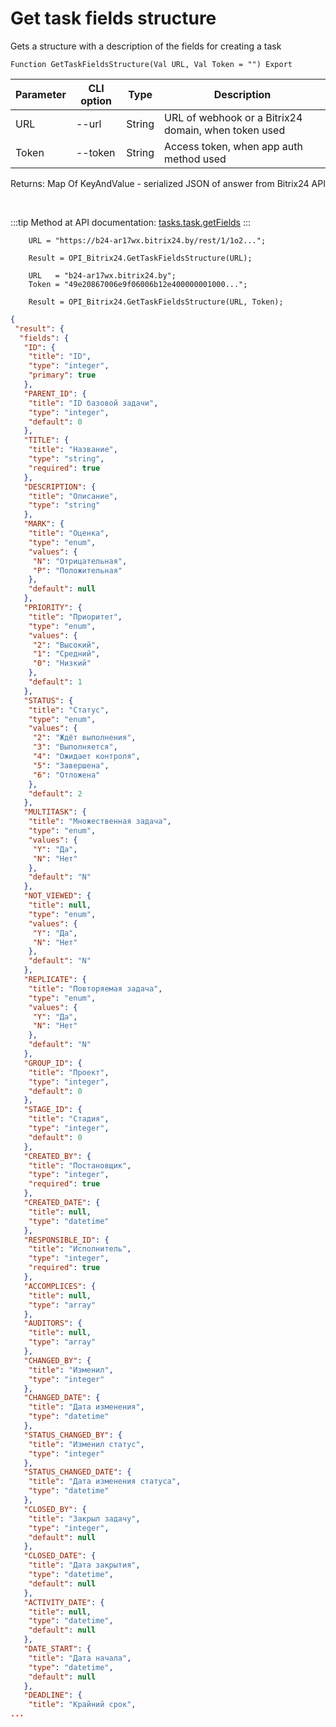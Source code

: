 ﻿---
sidebar_position: 26
---

# Get task fields structure
 Gets a structure with a description of the fields for creating a task



`Function GetTaskFieldsStructure(Val URL, Val Token = "") Export`

  | Parameter | CLI option | Type | Description |
  |-|-|-|-|
  | URL | --url | String | URL of webhook or a Bitrix24 domain, when token used |
  | Token | --token | String | Access token, when app auth method used |

  
  Returns:  Map Of KeyAndValue - serialized JSON of answer from Bitrix24 API

<br/>

:::tip
Method at API documentation: [tasks.task.getFields](https://dev.1c-bitrix.ru/rest_help/tasks/task/tasks/tasks_task_getFields.php)
:::
<br/>


```bsl title="Code example"
    URL = "https://b24-ar17wx.bitrix24.by/rest/1/1o2...";

    Result = OPI_Bitrix24.GetTaskFieldsStructure(URL);

    URL   = "b24-ar17wx.bitrix24.by";
    Token = "49e20867006e9f06006b12e400000001000...";

    Result = OPI_Bitrix24.GetTaskFieldsStructure(URL, Token);
```
 



```json title="Result"
{
 "result": {
  "fields": {
   "ID": {
    "title": "ID",
    "type": "integer",
    "primary": true
   },
   "PARENT_ID": {
    "title": "ID базовой задачи",
    "type": "integer",
    "default": 0
   },
   "TITLE": {
    "title": "Название",
    "type": "string",
    "required": true
   },
   "DESCRIPTION": {
    "title": "Описание",
    "type": "string"
   },
   "MARK": {
    "title": "Оценка",
    "type": "enum",
    "values": {
     "N": "Отрицательная",
     "P": "Положительная"
    },
    "default": null
   },
   "PRIORITY": {
    "title": "Приоритет",
    "type": "enum",
    "values": {
     "2": "Высокий",
     "1": "Средний",
     "0": "Низкий"
    },
    "default": 1
   },
   "STATUS": {
    "title": "Статус",
    "type": "enum",
    "values": {
     "2": "Ждёт выполнения",
     "3": "Выполняется",
     "4": "Ожидает контроля",
     "5": "Завершена",
     "6": "Отложена"
    },
    "default": 2
   },
   "MULTITASK": {
    "title": "Множественная задача",
    "type": "enum",
    "values": {
     "Y": "Да",
     "N": "Нет"
    },
    "default": "N"
   },
   "NOT_VIEWED": {
    "title": null,
    "type": "enum",
    "values": {
     "Y": "Да",
     "N": "Нет"
    },
    "default": "N"
   },
   "REPLICATE": {
    "title": "Повторяемая задача",
    "type": "enum",
    "values": {
     "Y": "Да",
     "N": "Нет"
    },
    "default": "N"
   },
   "GROUP_ID": {
    "title": "Проект",
    "type": "integer",
    "default": 0
   },
   "STAGE_ID": {
    "title": "Стадия",
    "type": "integer",
    "default": 0
   },
   "CREATED_BY": {
    "title": "Постановщик",
    "type": "integer",
    "required": true
   },
   "CREATED_DATE": {
    "title": null,
    "type": "datetime"
   },
   "RESPONSIBLE_ID": {
    "title": "Исполнитель",
    "type": "integer",
    "required": true
   },
   "ACCOMPLICES": {
    "title": null,
    "type": "array"
   },
   "AUDITORS": {
    "title": null,
    "type": "array"
   },
   "CHANGED_BY": {
    "title": "Изменил",
    "type": "integer"
   },
   "CHANGED_DATE": {
    "title": "Дата изменения",
    "type": "datetime"
   },
   "STATUS_CHANGED_BY": {
    "title": "Изменил статус",
    "type": "integer"
   },
   "STATUS_CHANGED_DATE": {
    "title": "Дата изменения статуса",
    "type": "datetime"
   },
   "CLOSED_BY": {
    "title": "Закрыл задачу",
    "type": "integer",
    "default": null
   },
   "CLOSED_DATE": {
    "title": "Дата закрытия",
    "type": "datetime",
    "default": null
   },
   "ACTIVITY_DATE": {
    "title": null,
    "type": "datetime",
    "default": null
   },
   "DATE_START": {
    "title": "Дата начала",
    "type": "datetime",
    "default": null
   },
   "DEADLINE": {
    "title": "Крайний срок",
...
```

